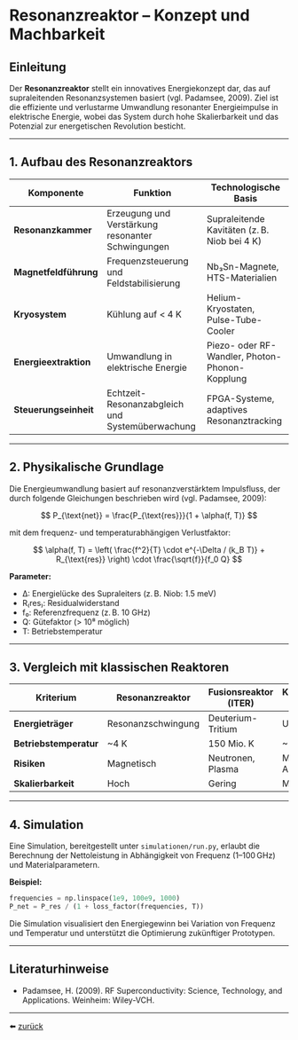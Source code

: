 # Resonanzreaktor – Konzept und Machbarkeit

## Einleitung

Der **Resonanzreaktor** stellt ein innovatives Energiekonzept dar, das auf supraleitenden Resonanzsystemen basiert (vgl. Padamsee, 2009). Ziel ist die effiziente und verlustarme Umwandlung resonanter Energieimpulse in elektrische Energie, wobei das System durch hohe Skalierbarkeit und das Potenzial zur energetischen Revolution besticht.

---

## 1. Aufbau des Resonanzreaktors

| Komponente             | Funktion                                              | Technologische Basis                                 |
|------------------------|-------------------------------------------------------|------------------------------------------------------|
| **Resonanzkammer**     | Erzeugung und Verstärkung resonanter Schwingungen     | Supraleitende Kavitäten (z. B. Niob bei 4 K)         |
| **Magnetfeldführung**  | Frequenzsteuerung und Feldstabilisierung              | Nb₃Sn-Magnete, HTS-Materialien                      |
| **Kryosystem**         | Kühlung auf < 4 K                                     | Helium-Kryostaten, Pulse-Tube-Cooler                |
| **Energieextraktion**  | Umwandlung in elektrische Energie                     | Piezo- oder RF-Wandler, Photon-Phonon-Kopplung      |
| **Steuerungseinheit**  | Echtzeit-Resonanzabgleich und Systemüberwachung       | FPGA-Systeme, adaptives Resonanztracking            |

---

## 2. Physikalische Grundlage

Die Energieumwandlung basiert auf resonanzverstärktem Impulsfluss, der durch folgende Gleichungen beschrieben wird (vgl. Padamsee, 2009):

$$
P_{\text{net}} = \frac{P_{\text{res}}}{1 + \alpha(f, T)}
$$

mit dem frequenz- und temperaturabhängigen Verlustfaktor:

$$
\alpha(f, T) = \left( \frac{f^2}{T} \cdot e^{-\Delta / (k_B T)} + R_{\text{res}} \right) \cdot \frac{\sqrt{f}}{f_0 Q}
$$

**Parameter:**
- Δ: Energielücke des Supraleiters (z. B. Niob: 1.5 meV)
- R₍res₎: Residualwiderstand
- f₀: Referenzfrequenz (z. B. 10 GHz)
- Q: Gütefaktor (> 10⁸ möglich)
- T: Betriebstemperatur

---

## 3. Vergleich mit klassischen Reaktoren

| Kriterium              | Resonanzreaktor     | Fusionsreaktor (ITER) | Kernspaltung (AKW)  |
|------------------------|---------------------|----------------------|---------------------|
| **Energieträger**      | Resonanzschwingung  | Deuterium-Tritium    | Uran-235            |
| **Betriebstemperatur** | ~4 K                | 150 Mio. K           | ~600 K              |
| **Risiken**            | Magnetisch          | Neutronen, Plasma    | Meltdown, Abfall    |
| **Skalierbarkeit**     | Hoch                | Gering               | Mittel              |

---

## 4. Simulation

Eine Simulation, bereitgestellt unter `simulationen/run.py`, erlaubt die Berechnung der Nettoleistung in Abhängigkeit von Frequenz (1–100 GHz) und Materialparametern.

**Beispiel:**

```python
frequencies = np.linspace(1e9, 100e9, 1000)
P_net = P_res / (1 + loss_factor(frequencies, T))
```

Die Simulation visualisiert den Energiegewinn bei Variation von Frequenz und Temperatur und unterstützt die Optimierung zukünftiger Prototypen.

---

## Literaturhinweise

- Padamsee, H. (2009). RF Superconductivity: Science, Technology, and Applications. Weinheim: Wiley-VCH.
---

⬅️ [zurück](../../../README.md)